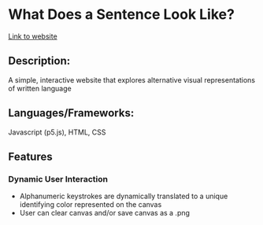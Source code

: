 # What Does a Sentence Look Like?
[Link to website](https://rjacobsneal.github.io/what-does-a-sentence-look-like/)

## Description:
A simple, interactive website that explores alternative visual representations of written language

## Languages/Frameworks:
Javascript (p5.js), HTML, CSS

## Features
### Dynamic User Interaction
- Alphanumeric keystrokes are dynamically translated to a unique identifying color represented on the canvas
- User can clear canvas and/or save canvas as a .png
